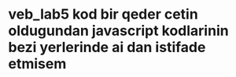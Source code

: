 # veb_lab5 kod bir qeder cetin oldugundan javascript kodlarinin bezi yerlerinde ai dan istifade etmisem
